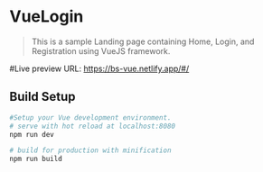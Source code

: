 # VueLogin

> This is a sample Landing page containing Home, Login, and Registration using VueJS framework.

#Live preview URL: https://bs-vue.netlify.app/#/

## Build Setup

``` bash
#Setup your Vue development environment.
# serve with hot reload at localhost:8080
npm run dev

# build for production with minification
npm run build


